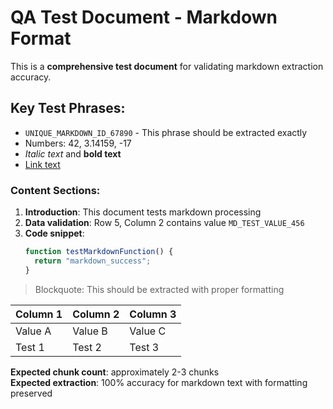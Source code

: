 # QA Test Document - Markdown Format

This is a **comprehensive test document** for validating markdown extraction accuracy.

## Key Test Phrases:
- `UNIQUE_MARKDOWN_ID_67890` - This phrase should be extracted exactly
- Numbers: 42, 3.14159, -17
- *Italic text* and **bold text**
- [Link text](https://example.com)

### Content Sections:
1. **Introduction**: This document tests markdown processing
2. **Data validation**: Row 5, Column 2 contains value `MD_TEST_VALUE_456`
3. **Code snippet**: 
   ```javascript
   function testMarkdownFunction() { 
     return "markdown_success"; 
   }
   ```

> Blockquote: This should be extracted with proper formatting

| Column 1 | Column 2 | Column 3 |
|----------|----------|----------|
| Value A  | Value B  | Value C  |
| Test 1   | Test 2   | Test 3   |

**Expected chunk count**: approximately 2-3 chunks  
**Expected extraction**: 100% accuracy for markdown text with formatting preserved
